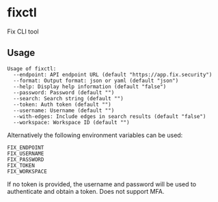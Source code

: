 # fixctl
Fix CLI tool

## Usage
```
Usage of fixctl:
  --endpoint: API endpoint URL (default "https://app.fix.security")
  --format: Output format: json or yaml (default "json")
  --help: Display help information (default "false")
  --password: Password (default "")
  --search: Search string (default "")
  --token: Auth token (default "")
  --username: Username (default "")
  --with-edges: Include edges in search results (default "false")
  --workspace: Workspace ID (default "")
```

Alternatively the following environment variables can be used:
```
FIX_ENDPOINT
FIX_USERNAME
FIX_PASSWORD
FIX_TOKEN
FIX_WORKSPACE
```

If no token is provided, the username and password will be used to authenticate and obtain a token. Does not support MFA.
